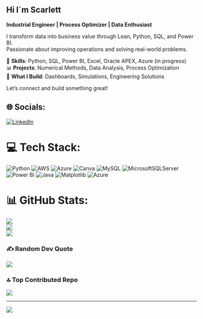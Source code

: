 ## Hi I´m Scarlett
**Industrial Engineer | Process Optimizer | Data Enthusiast**

I transform data into business value through Lean, Python, SQL, and Power BI.  
Passionate about improving operations and solving real-world problems.

🔧 **Skills**: Python, SQL, Power BI, Excel, Oracle APEX, Azure (in progress)  
📊 **Projects**: Numerical Methods, Data Analysis, Process Optimization  
🚀 **What I Build**: Dashboards, Simulations, Engineering Solutions

Let’s connect and build something great!


## 🌐 Socials:
[![LinkedIn](https://img.shields.io/badge/LinkedIn-%230077B5.svg?logo=linkedin&logoColor=white)](https://linkedin.com/in/www.linkedin.com/in/scarlett-palmer-72759a1a3) 

# 💻 Tech Stack:
![Python](https://img.shields.io/badge/python-3670A0?style=for-the-badge&logo=python&logoColor=ffdd54) ![AWS](https://img.shields.io/badge/AWS-%23FF9900.svg?style=for-the-badge&logo=amazon-aws&logoColor=white) ![Azure](https://img.shields.io/badge/azure-%230072C6.svg?style=for-the-badge&logo=microsoftazure&logoColor=white) ![Canva](https://img.shields.io/badge/Canva-%2300C4CC.svg?style=for-the-badge&logo=Canva&logoColor=white) ![MySQL](https://img.shields.io/badge/mysql-4479A1.svg?style=for-the-badge&logo=mysql&logoColor=white) ![MicrosoftSQLServer](https://img.shields.io/badge/Microsoft%20SQL%20Server-CC2927?style=for-the-badge&logo=microsoft%20sql%20server&logoColor=white) ![Power Bi](https://img.shields.io/badge/power_bi-F2C811?style=for-the-badge&logo=powerbi&logoColor=black) ![Java](https://img.shields.io/badge/java-%23ED8B00.svg?style=for-the-badge&logo=openjdk&logoColor=white) ![Matplotlib](https://img.shields.io/badge/Matplotlib-%23ffffff.svg?style=for-the-badge&logo=Matplotlib&logoColor=black) ![Azure](https://img.shields.io/badge/azure-%230072C6.svg?style=for-the-badge&logo=microsoftazure&logoColor=white)
# 📊 GitHub Stats:
![](https://github-readme-stats.vercel.app/api?username=buildwithscarlett&theme=gruvbox_light&hide_border=false&include_all_commits=false&count_private=false)<br/>
![](https://nirzak-streak-stats.vercel.app/?user=buildwithscarlett&theme=gruvbox_light&hide_border=false)<br/>
![](https://github-readme-stats.vercel.app/api/top-langs/?username=buildwithscarlett&theme=gruvbox_light&hide_border=false&include_all_commits=false&count_private=false&layout=compact)

### ✍️ Random Dev Quote
![](https://quotes-github-readme.vercel.app/api?type=horizontal&theme=light)

### 🔝 Top Contributed Repo
![](https://github-contributor-stats.vercel.app/api?username=buildwithscarlett&limit=5&theme=gruvbox_light&combine_all_yearly_contributions=true)

---
[![](https://visitcount.itsvg.in/api?id=buildwithscarlett&icon=0&color=5)](https://visitcount.itsvg.in)

<!-- Proudly created with GPRM ( https://gprm.itsvg.in ) -->
